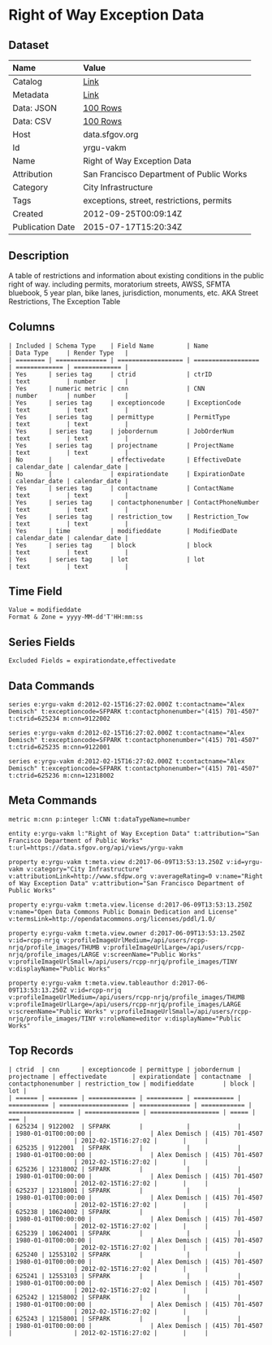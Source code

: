 # Right of Way Exception Data

## Dataset

| Name | Value |
| :--- | :---- |
| Catalog | [Link](https://catalog.data.gov/dataset/right-of-way-exception-data-2e2dc) |
| Metadata | [Link](https://data.sfgov.org/api/views/yrgu-vakm) |
| Data: JSON | [100 Rows](https://data.sfgov.org/api/views/yrgu-vakm/rows.json?max_rows=100) |
| Data: CSV | [100 Rows](https://data.sfgov.org/api/views/yrgu-vakm/rows.csv?max_rows=100) |
| Host | data.sfgov.org |
| Id | yrgu-vakm |
| Name | Right of Way Exception Data |
| Attribution | San Francisco Department of Public Works |
| Category | City Infrastructure |
| Tags | exceptions, street, restrictions, permits |
| Created | 2012-09-25T00:09:14Z |
| Publication Date | 2015-07-17T15:20:34Z |

## Description

A table of restrictions and information about existing conditions in the public right of way.  including permits, moratorium streets, AWSS, SFMTA bluebook, 5 year plan, bike lanes, jurisdiction, monuments, etc.  AKA Street Restrictions, The Exception Table

## Columns

```ls
| Included | Schema Type    | Field Name         | Name               | Data Type     | Render Type   |
| ======== | ============== | ================== | ================== | ============= | ============= |
| Yes      | series tag     | ctrid              | ctrID              | text          | number        |
| Yes      | numeric metric | cnn                | CNN                | number        | number        |
| Yes      | series tag     | exceptioncode      | ExceptionCode      | text          | text          |
| Yes      | series tag     | permittype         | PermitType         | text          | text          |
| Yes      | series tag     | jobordernum        | JobOrderNum        | text          | text          |
| Yes      | series tag     | projectname        | ProjectName        | text          | text          |
| No       |                | effectivedate      | EffectiveDate      | calendar_date | calendar_date |
| No       |                | expirationdate     | ExpirationDate     | calendar_date | calendar_date |
| Yes      | series tag     | contactname        | ContactName        | text          | text          |
| Yes      | series tag     | contactphonenumber | ContactPhoneNumber | text          | text          |
| Yes      | series tag     | restriction_tow    | Restriction_Tow    | text          | text          |
| Yes      | time           | modifieddate       | ModifiedDate       | calendar_date | calendar_date |
| Yes      | series tag     | block              | block              | text          | text          |
| Yes      | series tag     | lot                | lot                | text          | text          |
```

## Time Field

```ls
Value = modifieddate
Format & Zone = yyyy-MM-dd'T'HH:mm:ss
```

## Series Fields

```ls
Excluded Fields = expirationdate,effectivedate
```

## Data Commands

```ls
series e:yrgu-vakm d:2012-02-15T16:27:02.000Z t:contactname="Alex Demisch" t:exceptioncode=SFPARK t:contactphonenumber="(415) 701-4507" t:ctrid=625234 m:cnn=9122002

series e:yrgu-vakm d:2012-02-15T16:27:02.000Z t:contactname="Alex Demisch" t:exceptioncode=SFPARK t:contactphonenumber="(415) 701-4507" t:ctrid=625235 m:cnn=9122001

series e:yrgu-vakm d:2012-02-15T16:27:02.000Z t:contactname="Alex Demisch" t:exceptioncode=SFPARK t:contactphonenumber="(415) 701-4507" t:ctrid=625236 m:cnn=12318002
```

## Meta Commands

```ls
metric m:cnn p:integer l:CNN t:dataTypeName=number

entity e:yrgu-vakm l:"Right of Way Exception Data" t:attribution="San Francisco Department of Public Works" t:url=https://data.sfgov.org/api/views/yrgu-vakm

property e:yrgu-vakm t:meta.view d:2017-06-09T13:53:13.250Z v:id=yrgu-vakm v:category="City Infrastructure" v:attributionLink=http://www.sfdpw.org v:averageRating=0 v:name="Right of Way Exception Data" v:attribution="San Francisco Department of Public Works"

property e:yrgu-vakm t:meta.view.license d:2017-06-09T13:53:13.250Z v:name="Open Data Commons Public Domain Dedication and License" v:termsLink=http://opendatacommons.org/licenses/pddl/1.0/

property e:yrgu-vakm t:meta.view.owner d:2017-06-09T13:53:13.250Z v:id=rcpp-nrjq v:profileImageUrlMedium=/api/users/rcpp-nrjq/profile_images/THUMB v:profileImageUrlLarge=/api/users/rcpp-nrjq/profile_images/LARGE v:screenName="Public Works" v:profileImageUrlSmall=/api/users/rcpp-nrjq/profile_images/TINY v:displayName="Public Works"

property e:yrgu-vakm t:meta.view.tableauthor d:2017-06-09T13:53:13.250Z v:id=rcpp-nrjq v:profileImageUrlMedium=/api/users/rcpp-nrjq/profile_images/THUMB v:profileImageUrlLarge=/api/users/rcpp-nrjq/profile_images/LARGE v:screenName="Public Works" v:profileImageUrlSmall=/api/users/rcpp-nrjq/profile_images/TINY v:roleName=editor v:displayName="Public Works"
```

## Top Records

```ls
| ctrid  | cnn      | exceptioncode | permittype | jobordernum | projectname | effectivedate       | expirationdate | contactname  | contactphonenumber | restriction_tow | modifieddate        | block | lot | 
| ====== | ======== | ============= | ========== | =========== | =========== | =================== | ============== | ============ | ================== | =============== | =================== | ===== | === | 
| 625234 | 9122002  | SFPARK        |            |             |             | 1980-01-01T00:00:00 |                | Alex Demisch | (415) 701-4507     |                 | 2012-02-15T16:27:02 |       |     | 
| 625235 | 9122001  | SFPARK        |            |             |             | 1980-01-01T00:00:00 |                | Alex Demisch | (415) 701-4507     |                 | 2012-02-15T16:27:02 |       |     | 
| 625236 | 12318002 | SFPARK        |            |             |             | 1980-01-01T00:00:00 |                | Alex Demisch | (415) 701-4507     |                 | 2012-02-15T16:27:02 |       |     | 
| 625237 | 12318001 | SFPARK        |            |             |             | 1980-01-01T00:00:00 |                | Alex Demisch | (415) 701-4507     |                 | 2012-02-15T16:27:02 |       |     | 
| 625238 | 10624002 | SFPARK        |            |             |             | 1980-01-01T00:00:00 |                | Alex Demisch | (415) 701-4507     |                 | 2012-02-15T16:27:02 |       |     | 
| 625239 | 10624001 | SFPARK        |            |             |             | 1980-01-01T00:00:00 |                | Alex Demisch | (415) 701-4507     |                 | 2012-02-15T16:27:02 |       |     | 
| 625240 | 12553102 | SFPARK        |            |             |             | 1980-01-01T00:00:00 |                | Alex Demisch | (415) 701-4507     |                 | 2012-02-15T16:27:02 |       |     | 
| 625241 | 12553103 | SFPARK        |            |             |             | 1980-01-01T00:00:00 |                | Alex Demisch | (415) 701-4507     |                 | 2012-02-15T16:27:02 |       |     | 
| 625242 | 12158002 | SFPARK        |            |             |             | 1980-01-01T00:00:00 |                | Alex Demisch | (415) 701-4507     |                 | 2012-02-15T16:27:02 |       |     | 
| 625243 | 12158001 | SFPARK        |            |             |             | 1980-01-01T00:00:00 |                | Alex Demisch | (415) 701-4507     |                 | 2012-02-15T16:27:02 |       |     | 
```